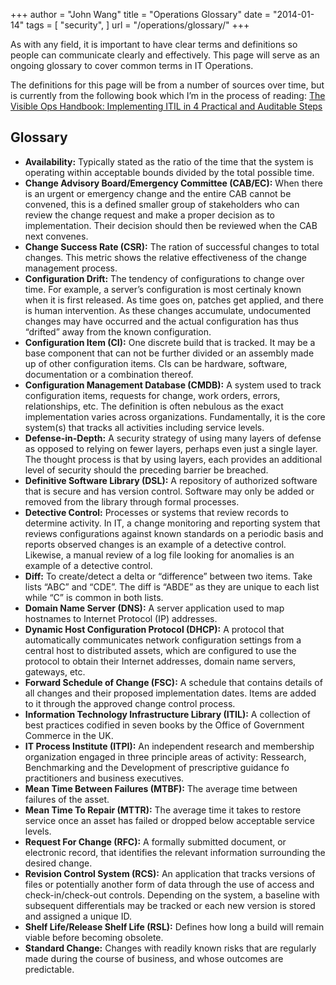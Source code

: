 +++
author = "John Wang"
title = "Operations Glossary"
date = "2014-01-14"
tags = [
    "security",
]
url = "/operations/glossary/"
+++

As with any field, it is important to have clear terms and definitions so people can communicate clearly and effectively. This page will serve as an ongoing glossary to cover common terms in IT Operations.

The definitions for this page will be from a number of sources over time, but is currently from the following book which I’m in the process of reading: [The Visible Ops Handbook: Implementing ITIL in 4 Practical and Auditable Steps](https://www.amazon.com/Visible-Ops-Handbook-Implementing-Practical/dp/0975568612/)

## Glossary

* **Availability:** Typically stated as the ratio of the time that the system is operating within acceptable bounds divided by the total possible time.
* **Change Advisory Board/Emergency Committee (CAB/EC):** When there is an urgent or emergency change and the entire CAB cannot be convened, this is a defined smaller group of stakeholders who can review the change request and make a proper decision as to implementation. Their decision should then be reviewed when the CAB next convenes.
* **Change Success Rate (CSR):** The ration of successful changes to total changes. This metric shows the relative effectiveness of the change management process.
* **Configuration Drift:** The tendency of configurations to change over time. For example, a server’s configuration is most certinaly known when it is first released. As time goes on, patches get applied, and there is human intervention. As these changes accumulate, undocumented changes may have occurred and the actual configuration has thus “drifted” away from the known configuration.
* **Configuration Item (CI):** One discrete build that is tracked. It may be a base component that can not be further divided or an assembly made up of other configuration items. CIs can be hardware, software, documentation or a combination thereof.
* **Configuration Management Database (CMDB):** A system used to track configuration items, requests for change, work orders, errors, relationships, etc. The definition is often nebulous as the exact implementation varies across organizations. Fundamentally, it is the core system(s) that tracks all activities including service levels.
* **Defense-in-Depth:** A security strategy of using many layers of defense as opposed to relying on fewer layers, perhaps even just a single layer. The thought process is that by using layers, each provides an additional level of security should the preceding barrier be breached.
* **Definitive Software Library (DSL):** A repository of authorized software that is secure and has version control. Software may only be added or removed from the library through formal processes.
* **Detective Control:** Processes or systems that review records to determine activity. In IT, a change monitoring and reporting system that reviews configurations against known standards on a periodic basis and reports observed changes is an example of a detective control. Likewise, a manual review of a log file looking for anomalies is an example of a detective control.
* **Diff:** To create/detect a delta or “difference” between two items. Take lists “ABC” and “CDE”. The diff is “ABDE” as they are unique to each list while “C” is common in both lists.
* **Domain Name Server (DNS):** A server application used to map hostnames to Internet Protocol (IP) addresses.
* **Dynamic Host Configuration Protocol (DHCP):** A protocol that automatically communicates network configuration settings from a central host to distributed assets, which are configured to use the protocol to obtain their Internet addresses, domain name servers, gateways, etc.
* **Forward Schedule of Change (FSC):** A schedule that contains details of all changes and their proposed implementation dates. Items are added to it through the approved change control process.
* **Information Technology Infrastructure Library (ITIL):** A collection of best practices codified in seven books by the Office of Government Commerce in the UK. 
* **IT Process Institute (ITPI):** An independent research and membership organization engaged in three principle areas of activity: Ressearch, Benchmarking and the Development of prescriptive guidance fo practitioners and business executives.
* **Mean Time Between Failures (MTBF):** The average time between failures of the asset.
* **Mean Time To Repair (MTTR):** The average time it takes to restore service once an asset has failed or dropped below acceptable service levels.
* **Request For Change (RFC):** A formally submitted document, or electronic record, that identifies the relevant information surrounding the desired change.
* **Revision Control System (RCS):** An application that tracks versions of files or potentially another form of data through the use of access and check-in/check-out controls. Depending on the system, a baseline with subsequent differentials may be tracked or each new version is stored and assigned a unique ID.
* **Shelf Life/Release Shelf Life (RSL):** Defines how long a build will remain viable before becoming obsolete.
* **Standard Change:** Changes with readily known risks that are regularly made during the course of business, and whose outcomes are predictable.